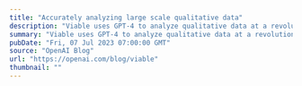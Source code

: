 ```yaml
---
title: "Accurately analyzing large scale qualitative data"
description: "Viable uses GPT-4 to analyze qualitative data at a revolutionary scale with unparalleled accuracy."
summary: "Viable uses GPT-4 to analyze qualitative data at a revolutionary scale with unparalleled accuracy."
pubDate: "Fri, 07 Jul 2023 07:00:00 GMT"
source: "OpenAI Blog"
url: "https://openai.com/blog/viable"
thumbnail: ""
---
```


